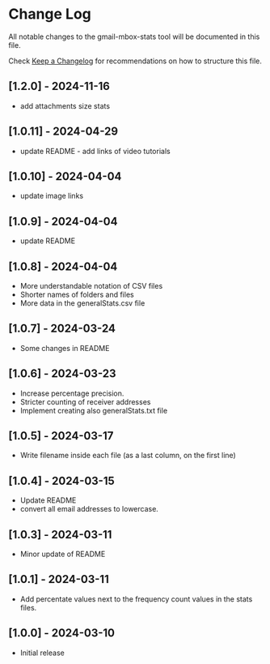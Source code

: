 # Change Log

All notable changes to the gmail-mbox-stats tool will be documented in this file.

Check [Keep a Changelog](http://keepachangelog.com/) for recommendations on how to structure this file.

## [1.2.0] - 2024-11-16

-   add attachments size stats

## [1.0.11] - 2024-04-29

-   update README - add links of video tutorials

## [1.0.10] - 2024-04-04

-   update image links

## [1.0.9] - 2024-04-04

-   update README

## [1.0.8] - 2024-04-04

-   More understandable notation of CSV files
-   Shorter names of folders and files
-   More data in the generalStats.csv file

## [1.0.7] - 2024-03-24

-   Some changes in README

## [1.0.6] - 2024-03-23

-   Increase percentage precision.
-   Stricter counting of receiver addresses
-   Implement creating also generalStats.txt file

## [1.0.5] - 2024-03-17

-   Write filename inside each file (as a last column, on the first line)

## [1.0.4] - 2024-03-15

-   Update README
-   convert all email addresses to lowercase.

## [1.0.3] - 2024-03-11

-   Minor update of README

## [1.0.1] - 2024-03-11

-   Add percentate values next to the frequency count values in the stats files.

## [1.0.0] - 2024-03-10

-   Initial release
